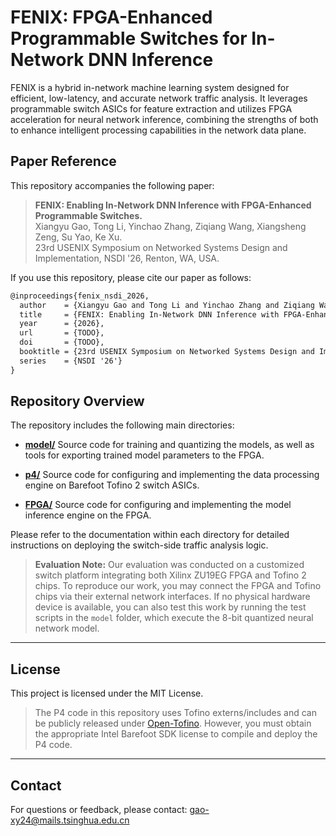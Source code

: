 # FENIX: FPGA-Enhanced Programmable Switches for In-Network DNN Inference

FENIX is a hybrid in-network machine learning system designed for efficient, low-latency, and accurate network traffic analysis. It leverages programmable switch ASICs for feature extraction and utilizes FPGA acceleration for neural network inference, combining the strengths of both to enhance intelligent processing capabilities in the network data plane.

## Paper Reference

This repository accompanies the following paper:

> **FENIX: Enabling In-Network DNN Inference with FPGA-Enhanced Programmable Switches.**  
> Xiangyu Gao, Tong Li, Yinchao Zhang, Ziqiang Wang, Xiangsheng Zeng, Su Yao, Ke Xu.  
> 23rd USENIX Symposium on Networked Systems Design and Implementation, NSDI '26, Renton, WA, USA.

If you use this repository, please cite our paper as follows:

```latex
@inproceedings{fenix_nsdi_2026,
  author    = {Xiangyu Gao and Tong Li and Yinchao Zhang and Ziqiang Wang and Xiangsheng Zeng and Su Yao and Ke Xu},
  title     = {FENIX: Enabling In-Network DNN Inference with FPGA-Enhanced Programmable Switches},
  year      = {2026},
  url       = {TODO},
  doi       = {TODO},
  booktitle = {23rd USENIX Symposium on Networked Systems Design and Implementation (NSDI 26)},
  series    = {NSDI '26'}
}
```

## Repository Overview

The repository includes the following main directories:

- [**model/**](model/) Source code for training and quantizing the models, as well as tools for exporting trained model parameters to the FPGA.

- [**p4/**](p4/) Source code for configuring and implementing the data processing engine on Barefoot Tofino 2 switch ASICs.

- [**FPGA/**](FPGA/) Source code for configuring and implementing the model inference engine on the FPGA.

Please refer to the documentation within each directory for detailed instructions on deploying the switch-side traffic analysis logic.

> **Evaluation Note:**
> Our evaluation was conducted on a customized switch platform integrating both Xilinx ZU19EG FPGA and Tofino 2 chips. To reproduce our work, you may connect the FPGA and Tofino chips via their external network interfaces. If no physical hardware device is available, you can also test this work by running the test scripts in the `model` folder, which execute the 8-bit quantized neural network model.

------

## License

This project is licensed under the MIT License.

> The P4 code in this repository uses Tofino externs/includes and can be publicly released under [Open-Tofino](https://github.com/barefootnetworks/Open-Tofino). However, you must obtain the appropriate Intel Barefoot SDK license to compile and deploy the P4 code.

------

## Contact

For questions or feedback, please contact:
 [gao-xy24@mails.tsinghua.edu.cn](mailto:gao-xy24@mails.tsinghua.edu.cn)













